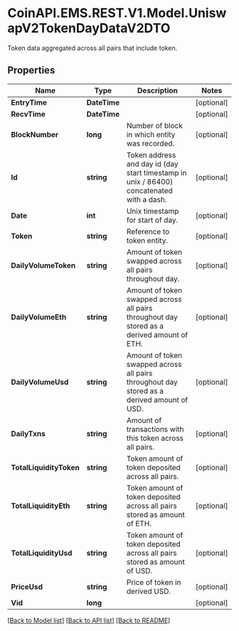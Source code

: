 # CoinAPI.EMS.REST.V1.Model.UniswapV2TokenDayDataV2DTO
Token data aggregated across all pairs that include token.

## Properties

Name | Type | Description | Notes
------------ | ------------- | ------------- | -------------
**EntryTime** | **DateTime** |  | [optional] 
**RecvTime** | **DateTime** |  | [optional] 
**BlockNumber** | **long** | Number of block in which entity was recorded. | [optional] 
**Id** | **string** | Token address and day id (day start timestamp in unix / 86400) concatenated with a dash. | [optional] 
**Date** | **int** | Unix timestamp for start of day. | [optional] 
**Token** | **string** | Reference to token entity. | [optional] 
**DailyVolumeToken** | **string** | Amount of token swapped across all pairs throughout day. | [optional] 
**DailyVolumeEth** | **string** | Amount of token swapped across all pairs throughout day stored as a derived amount of ETH. | [optional] 
**DailyVolumeUsd** | **string** | Amount of token swapped across all pairs throughout day stored as a derived amount of USD. | [optional] 
**DailyTxns** | **string** | Amount of transactions with this token across all pairs. | [optional] 
**TotalLiquidityToken** | **string** | Token amount of token deposited across all pairs. | [optional] 
**TotalLiquidityEth** | **string** | Token amount of token deposited across all pairs stored as amount of ETH. | [optional] 
**TotalLiquidityUsd** | **string** | Token amount of token deposited across all pairs stored as amount of USD. | [optional] 
**PriceUsd** | **string** | Price of token in derived USD. | [optional] 
**Vid** | **long** |  | [optional] 

[[Back to Model list]](../README.md#documentation-for-models) [[Back to API list]](../README.md#documentation-for-api-endpoints) [[Back to README]](../README.md)


